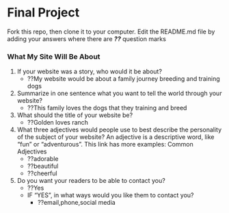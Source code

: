 # Final Project #

Fork this repo, then clone it to your computer. Edit the README.md file by adding your answers where there are ***??*** question marks

### What My Site Will Be About ###
1. If your website was a story, who would it be about?
    - ??My website would be about a family journey breeding and training dogs
2. Summarize in one sentence what you want to tell the world through your website?
    - ??This family loves the dogs that they training and breed
3. What should the title of your website be?
    - ??Golden loves ranch
4. What three adjectives would people use to best describe the personality of the subject of your website? An adjective is a descriptive word, like “fun” or “adventurous”. This link has more examples: Common Adjectives
    - ??adorable
    - ??beautiful
    - ??cheerful
5. Do you want your readers to be able to contact you?
    - ??Yes
    - IF “YES”, in what ways would you like them to contact you?
        -  ??email,phone,social media
